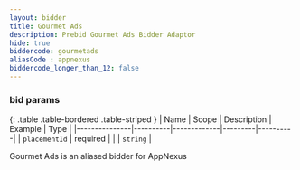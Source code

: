 ```yaml
---
layout: bidder
title: Gourmet Ads
description: Prebid Gourmet Ads Bidder Adaptor
hide: true
biddercode: gourmetads
aliasCode : appnexus
biddercode_longer_than_12: false
---
```


### bid params

{: .table .table-bordered .table-striped }
| Name          | Scope    | Description | Example | Type     |
|---------------|----------|-------------|---------|----------|
| `placementId` | required |             |         | `string` |

Gourmet Ads is an aliased bidder for AppNexus
